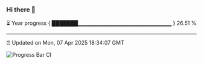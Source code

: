 ### Hi there 👋

⏳ Year progress { ███████▁▁▁▁▁▁▁▁▁▁▁▁▁▁▁▁▁▁▁▁▁▁▁ } 26.51 %

---

⏰ Updated on Mon, 07 Apr 2025 18:34:07 GMT

![Progress Bar CI](https://github.com/DhruviPatel157/GitHub-Actions-Demo/workflows/Progress%20Bar%20CI/badge.svg)
